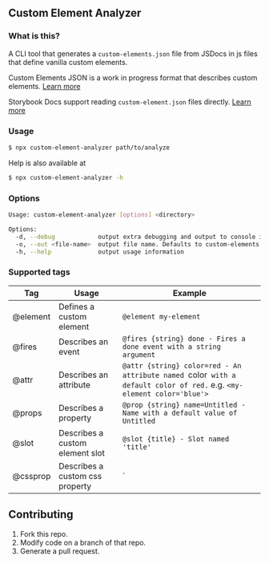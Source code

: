 ## Custom Element Analyzer

### What is this?

A CLI tool that generates a `custom-elements.json` file from JSDocs in js files that define vanilla custom elements.

Custom Elements JSON is a work in progress format that describes custom elements. [Learn more](https://github.com/webcomponents/custom-elements-json)

Storybook Docs support reading `custom-element.json` files directly. [Learn more](https://github.com/storybookjs/storybook/tree/next/addons/docs/web-components)

### Usage

```bash
$ npx custom-element-analyzer path/to/analyze
```

Help is also available at

```bash
$ npx custom-element-analyzer -h
```

### Options

```bash
Usage: custom-element-analyzer [options] <directory>

Options:
  -d, --debug            output extra debugging and output to console instead of file
  -o, --out <file-name>  output file name. Defaults to custom-elements.json
  -h, --help             output usage information
```

### Supported tags

| Tag | Usage | Example |
|---|---|---|
| @element | Defines a custom element | `@element my-element` |
| @fires | Describes an event | `@fires {string} done - Fires a done event with a string argument` |
| @attr | Describes an attribute | `@attr {string} color=red - An attribute named `color` with a default color of red.` e.g. `<my-element color='blue'>`
| @props | Describes a property | `@prop {string} name=Untitled - Name with a default value of Untitled` | 
| @slot | Describes a custom element slot | `@slot {title} - Slot named 'title'`
| @cssprop | Describes a custom css property | `


## Contributing

1. Fork this repo.
2. Modify code on a branch of that repo.
3. Generate a pull request.
